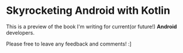 # Skyrocketing Android with Kotlin

This is a preview of the book I'm writing for current(or future!) **Android** developers.

Please free to leave any feedback and comments! :]
